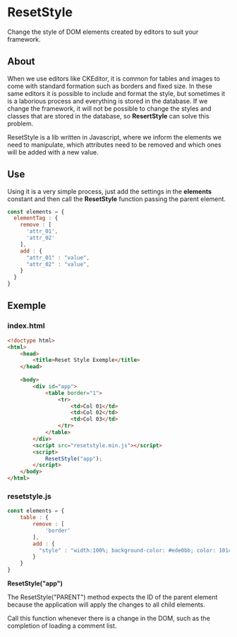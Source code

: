 # ResetStyle
Change the style of DOM elements created by editors to suit your framework.

## About

When we use editors like CKEditor, it is common for tables and images to come with standard formation such as borders and fixed size. In these same editors it is possible to include and format the style, but sometimes it is a laborious process and everything is stored in the database. If we change the framework, it will not be possible to change the styles and classes that are stored in the database, so **ResertStyle** can solve this problem.

ResetStyle is a lib written in Javascript, where we inform the elements we need to manipulate, which attributes need to be removed and which ones will be added with a new value.

## Use

Using it is a very simple process, just add the settings in the **elements** constant and then call the **ResetStyle** function passing the parent element.

``` js
const elements = {
  elementTag : {
    remove : [
      'attr_01',
      'attr_02'
    ],
    add : {
      "attr_01" : "value",
	  "attr_02" : "value",
    }
  }
}
```
## Exemple

### index.html

``` html
<!doctype html>
<html>
	<head>
		<title>Reset Style Exemple</title>
	</head>
	
	<body>
		<div id="app">
			<table border="1">
				<tr>
					<td>Col 01</td>
					<td>Col 02</td>
					<td>Col 03</td>
				</tr>
			</table>
		</div>
		<script src="resetstyle.min.js"></script>
		<script>
			ResetStyle("app");
		</script>
	</body>
</html>
```

### resetstyle.js

``` js
const elements = {
	table : {
		remove : [
			'border'
		],
		add : {
		  "style" : "width:100%; background-color: #ede0bb; color: 101c29;"
		}
	}
}
```

**ResetStyle("app")**

The ResetStyle("PARENT") method expects the ID of the parent element because the application will apply the changes to all child elements.

Call this function whenever there is a change in the DOM, such as the completion of loading a comment list.
